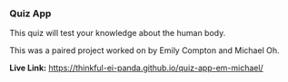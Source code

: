 ### Quiz App

This quiz will test your knowledge about the human body.

This was a paired project worked on by Emily Compton and Michael Oh.

**Live Link:** https://thinkful-ei-panda.github.io/quiz-app-em-michael/